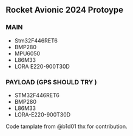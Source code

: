 ## Rocket Avionic 2024 Protoype

### MAIN
- Stm32F446RET6
- BMP280
- MPU6050
- L86M33
- LORA E220-900T30D

### PAYLOAD (GPS SHOULD TRY )
- STM32F446RET6
- BMP280
- L86M33
- LORA-E220-900T30D

Code tamplate from @b1d01 thx for contribution. 
